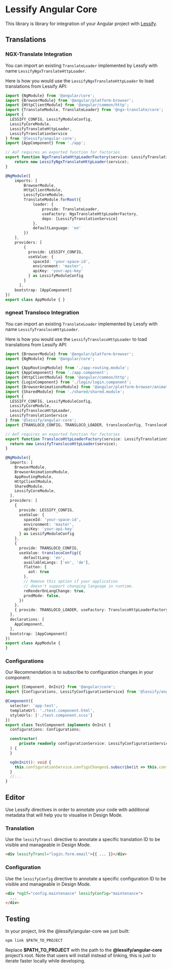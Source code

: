 # Lessify Angular Core

This library is library for integration of your Angular project with [Lessify](https://lessify.io/).

## Translations

### NGX-Translate Integration

You can import an existing `TranslateLoader` implemented by Lessfy with name `LessifyNgxTranslateHttpLoader`.

Here is how you would use the `LessifyNgxTranslateHttpLoader` to load translations from Lessify API:

```ts
import {NgModule} from '@angular/core';
import {BrowserModule} from '@angular/platform-browser';
import {HttpClientModule} from '@angular/common/http';
import {TranslateModule, TranslateLoader} from '@ngx-translate/core';
import {
  LESSIFY_CONFIG, LessifyModuleConfig,
  LessifyCoreModule,
  LessifyTranslateHttpLoader,
  LessifyTranslationService
} from '@lessify/angular-core';
import {AppComponent} from './app'; 

// AoT requires an exported function for factories
export function NgxTranslateHttpLoaderFactory(service: LessifyTranslationService) {
    return new LessifyNgxTranslateHttpLoader(service);
}

@NgModule({
    imports: [
        BrowserModule,
        HttpClientModule,
        LessifyCoreModule,
        TranslateModule.forRoot({
            loader: {
                provide: TranslateLoader,
                useFactory: NgxTranslateHttpLoaderFactory,
                deps: [LessifyTranslationService]
            },
            defaultLanguage: 'en'
        })
    ],
    providers: [
        {
          provide: LESSIFY_CONFIG,
          useValue: {
            spaceId: 'your-space-id',
            environment: 'master',
            apiKey: 'your-api-key'
          } as LessifyModuleConfig
        }
      ],
    bootstrap: [AppComponent]
})
export class AppModule { }
```

### ngneat Transloco Integration

You can import an existing `TranslateLoader` implemented by Lessfy with name `LessifyTranslocoHttpLoader`.

Here is how you would use the `LessifyTranslocoHttpLoader` to load translations from Lessify API:

```ts
import {BrowserModule} from '@angular/platform-browser';
import {NgModule} from '@angular/core';

import {AppRoutingModule} from './app-routing.module';
import {AppComponent} from './app.component';
import {HttpClientModule} from '@angular/common/http';
import {LoginComponent} from './login/login.component';
import {BrowserAnimationsModule} from '@angular/platform-browser/animations';
import {SharedModule} from './shared/shared.module';
import {
  LESSIFY_CONFIG, LessifyModuleConfig,
  LessifyCoreModule,
  LessifyTranslocoHttpLoader,
  LessifyTranslationService
} from '@lessify/angular-core';
import {TRANSLOCO_CONFIG, TRANSLOCO_LOADER, translocoConfig, TranslocoModule} from '@ngneat/transloco';

// AoT requires an exported function for factories
export function TranslocoHttpLoaderFactory(service: LessifyTranslationService) {
  return new LessifyTranslocoHttpLoader(service);
}

@NgModule({
  imports: [
    BrowserModule,
    BrowserAnimationsModule,
    AppRoutingModule,
    HttpClientModule,
    SharedModule,
    LessifyCoreModule,
  ],
  providers: [
    {
      provide: LESSIFY_CONFIG,
      useValue: {
        spaceId: 'your-space-id',
        environment: 'master',
        apiKey: 'your-api-key'
      } as LessifyModuleConfig
    },
    {
      provide: TRANSLOCO_CONFIG,
      useValue: translocoConfig({
        defaultLang: 'en',
        availableLangs: ['en', 'de'],
        flatten: {
          aot: true
        },
        // Remove this option if your application
        // doesn't support changing language in runtime.
        reRenderOnLangChange: true,
        prodMode: false,
      })
    },
    { provide: TRANSLOCO_LOADER, useFactory: TranslocoHttpLoaderFactory, deps: [LessifyTranslationService]}
  ],
  declarations: [
    AppComponent,
  ],
  bootstrap: [AppComponent]
})
export class AppModule {
}
```

### Configurations

Our Recommendation is to subscribe to configuration changes in your component:

````ts
import {Component, OnInit} from '@angular/core';
import {Configurations, LessifyConfigurationService} from '@lessify/angular-core';

@Component({
  selector: 'app-test',
  templateUrl: './test.component.html',
  styleUrls: ['./test.component.scss']
})
export class TestComponent implements OnInit {
  configurations: Configurations;

  constructor(
      private readonly configurationService: LessifyConfigurationService,
  ) {
  }

  ngOnInit(): void {
    this.configurationService.configsChanges$.subscribe(it => this.configurations = it);
  }
  //...
}
````

## Editor

Use Lessify directives in order to annotate your code with additional metadata that will help you to visualise in Design Mode.

### Translation

Use the ``lessifyTransl`` directive to annotate a specific translation ID to be visible and manageable in Design Mode.

```html
<div lessifyTransl="login.form.email">{{ ... }}</div>
```

### Configuration

Use the ``lessifyConfig`` directive to annotate a specific configuration ID to be visible and manageable in Design Mode.

```html
<div *ngIf="config.maintenance" lessifyConfig="maintenance">
  ...
</div>
```

## Testing
In your project, link the @lessify/angular-core we just built:

``npm link $PATH_TO_PROJECT``

Replace **$PATH_TO_PROJECT** with the path to the **@lessify/angular-core** project’s root.
Note that users will install instead of linking, this is just to iterate faster locally while developing.
